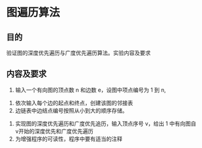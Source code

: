 # 图遍历算法
## 目的
验证图的深度优先遍历与广度优先遍历算法。实验内容及要求
## 内容及要求
1. 输入一个有向图的顶点数 n 和边数 e，设图中项点编号为 1 到 n,
1) 依次输入每个边的起点和终点，创建该图的邻接表
2) 边链表中边结点编号按照从小到大的顺序存储。
1. 实现图的深度优先遍历和广度优先追历，输入顶点序号 v，给出 1 中有向图自v开始的深度优先和广度优先遍历
2. 为增强程序的可读性，程序中要有适当的注释
